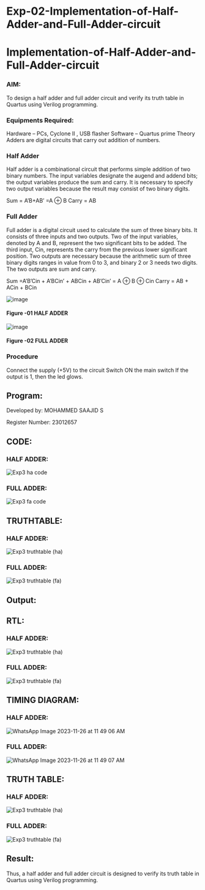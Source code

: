 # Exp-02-Implementation-of-Half-Adder-and-Full-Adder-circuit

# Implementation-of-Half-Adder-and-Full-Adder-circuit
### AIM:
To design a half adder and full adder circuit and verify its truth table in Quartus using Verilog programming.

### Equipments Required:
Hardware – PCs, Cyclone II , USB flasher
Software – Quartus prime
Theory
Adders are digital circuits that carry out addition of numbers.

### Half Adder
Half adder is a combinational circuit that performs simple addition of two binary numbers. The input variables designate the augend and addend bits; the output variables produce the sum and carry. It is necessary to specify two output variables because the result may consist of two binary digits.

Sum = A’B+AB’ =A ⊕ B Carry = AB

### Full Adder
Full adder is a digital circuit used to calculate the sum of three binary bits. It consists of three inputs and two outputs. Two of the input variables, denoted by A and B, represent the two significant bits to be added. The third input, Cin, represents the carry from the previous lower significant position. Two outputs are necessary because the arithmetic sum of three binary digits ranges in value from 0 to 3, and binary 2 or 3 needs two digits. The two outputs are sum and carry.

Sum =A’B’Cin + A’BCin’ + ABCin + AB’Cin’ = A ⊕ B ⊕ Cin Carry = AB + ACin + BCin

 ![image](https://user-images.githubusercontent.com/36288975/163552156-a13e5a56-c638-4110-97d9-8896907c8d25.png)

#### Figure -01 HALF ADDER 


![image](https://user-images.githubusercontent.com/36288975/163552057-b3547877-6d07-45b4-b7e0-bcfebfad9e1d.png)

#### Figure -02 FULL ADDER 

### Procedure

Connect the supply (+5V) to the circuit
Switch ON the main switch
If the output is 1, then the led glows.

## Program:
Developed by: MOHAMMED SAAJID S

Register Number: 23012657

## CODE:

### HALF ADDER:

![Exp3 ha code](https://github.com/Confusion7/Exp-02-Implementation-of-Half-Adder-and-Full-Adder-circuit/assets/141727149/6c3bab21-c4b8-4e7b-9f1d-ac24e46fcc4b)

### FULL ADDER:

![Exp3 fa code](https://github.com/Confusion7/Exp-02-Implementation-of-Half-Adder-and-Full-Adder-circuit/assets/141727149/2dee1f7b-1f98-4c7a-8176-e216f8287e61)


## TRUTHTABLE:

### HALF ADDER:

![Exp3 truthtable (ha)](https://github.com/Confusion7/Exp-02-Implementation-of-Half-Adder-and-Full-Adder-circuit/assets/141727149/270bcaab-00ef-4147-bdd6-ccc02e746cc1)

### FULL ADDER:

![Exp3 truthtable (fa)](https://github.com/Confusion7/Exp-02-Implementation-of-Half-Adder-and-Full-Adder-circuit/assets/141727149/a19aa05a-7583-4dd8-b5d6-ef1875d993ae)

## Output:
## RTL:
### HALF ADDER:

![Exp3 truthtable (ha)](https://github.com/Confusion7/Exp-02-Implementation-of-Half-Adder-and-Full-Adder-circuit/assets/141727149/251c2953-0a87-4d64-b473-33176455e816)

### FULL ADDER:

![Exp3 truthtable (fa)](https://github.com/Confusion7/Exp-02-Implementation-of-Half-Adder-and-Full-Adder-circuit/assets/141727149/c32a3fe2-5708-4e25-832e-52bacc9a69ff)


## TIMING DIAGRAM:

### HALF ADDER:

![WhatsApp Image 2023-11-26 at 11 49 06 AM](https://github.com/Confusion7/Exp-02-Implementation-of-Half-Adder-and-Full-Adder-circuit/assets/141727149/f2be5d0f-9954-40c3-ba02-caf386354e82)

### FULL ADDER:

![WhatsApp Image 2023-11-26 at 11 49 07 AM](https://github.com/Confusion7/Exp-02-Implementation-of-Half-Adder-and-Full-Adder-circuit/assets/141727149/7ef169ab-9d53-4362-bc03-5da2626d3de4)


## TRUTH TABLE:

### HALF ADDER:

![Exp3 truthtable (ha)](https://github.com/Confusion7/Exp-02-Implementation-of-Half-Adder-and-Full-Adder-circuit/assets/141727149/86d14159-fe40-4ddc-8c5e-a4c7b608e975)

### FULL ADDER:

![Exp3 truthtable (fa)](https://github.com/Confusion7/Exp-02-Implementation-of-Half-Adder-and-Full-Adder-circuit/assets/141727149/60240364-384b-42f7-bce4-8abd48895702)


## Result:
Thus, a half adder and full adder circuit is designed to verify its truth table in Quartus using Verilog programming.
